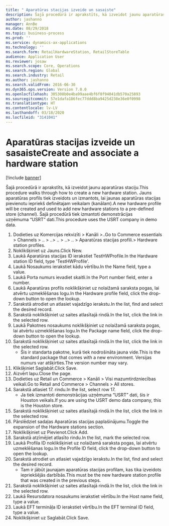 ```yaml
---
title: " Aparatūras stacijas izveide un sasaiste"
description: Šajā procedūrā ir aprakstīts, kā izveidot jaunu aparatūras staciju.
author: jashanno
manager: AnnBe
ms.date: 08/29/2018
ms.topic: business-process
ms.prod: ''
ms.service: dynamics-ax-applications
ms.technology: ''
ms.search.form: RetailHardwareStation, RetailStoreTable
audience: Application User
ms.reviewer: josaw
ms.search.scope: Core, Operations
ms.search.region: Global
ms.search.industry: Retail
ms.author: jashanno
ms.search.validFrom: 2016-06-30
ms.dyn365.ops.version: Version 7.0.0
ms.openlocfilehash: 305308b0e4ba99aae4bf6f8f94041db570a25893
ms.sourcegitcommit: 57e1dafa186fec77ddd8ba9425d238e36e0f0998
ms.translationtype: HT
ms.contentlocale: lv-LV
ms.lasthandoff: 03/18/2020
ms.locfileid: "3141041"
---
```

# <a name="create-and-associate-a-hardware-station"></a><span data-ttu-id="af010-103"> Aparatūras stacijas izveide un sasaiste</span><span class="sxs-lookup"><span data-stu-id="af010-103">Create and associate a hardware station</span></span>

[!include [banner](../includes/banner.md)]

<span data-ttu-id="af010-104">Šajā procedūrā ir aprakstīts, kā izveidot jaunu aparatūras staciju.</span><span class="sxs-lookup"><span data-stu-id="af010-104">This procedure walks through how to create a new hardware station.</span></span> <span data-ttu-id="af010-105">Jauns aparatūras profils tiek izveidots un izmantots, lai jaunas aparatūras stacijas pievienotu iepriekš definētajam veikalam (kanālam).</span><span class="sxs-lookup"><span data-stu-id="af010-105">A new hardware profile will be created and used to add new hardware stations to a pre-defined store (channel).</span></span> <span data-ttu-id="af010-106">Šajā procedūrā tiek izmantoti demonstrācijas uzņēmuma “USRT” dati.</span><span class="sxs-lookup"><span data-stu-id="af010-106">This procedure uses the USRT company in demo data.</span></span>

1. <span data-ttu-id="af010-107">Dodieties uz Komercijas rekvizīti > Kanāli >..</span><span class="sxs-lookup"><span data-stu-id="af010-107">Go to Commerce essentials > Channels > ..</span></span> <span data-ttu-id="af010-108">> ..</span><span class="sxs-lookup"><span data-stu-id="af010-108">> ..</span></span> <span data-ttu-id="af010-109">> ..</span><span class="sxs-lookup"><span data-stu-id="af010-109">> ..</span></span> <span data-ttu-id="af010-110">> Aparatūras stacijas profili.</span><span class="sxs-lookup"><span data-stu-id="af010-110">> Hardware station profiles.</span></span>
2. <span data-ttu-id="af010-111">Noklikšķiniet uz Jauns.</span><span class="sxs-lookup"><span data-stu-id="af010-111">Click New.</span></span>
3. <span data-ttu-id="af010-112">Laukā Aparatūras stacijas ID ierakstiet TestHWProfile.</span><span class="sxs-lookup"><span data-stu-id="af010-112">In the Hardware station ID field, type 'TestHWProfile'.</span></span>
4. <span data-ttu-id="af010-113">Laukā Nosaukums ierakstiet kādu vērtību.</span><span class="sxs-lookup"><span data-stu-id="af010-113">In the Name field, type a value.</span></span>
5. <span data-ttu-id="af010-114">Laukā Porta numurs ievadiet skaitli.</span><span class="sxs-lookup"><span data-stu-id="af010-114">In the Port number field, enter a number.</span></span>
6. <span data-ttu-id="af010-115">Laukā Aparatūras profils noklikšķiniet uz nolaižamā saraksta pogas, lai atvērtu uzmeklēšanas logu.</span><span class="sxs-lookup"><span data-stu-id="af010-115">In the Hardware profile field, click the drop-down button to open the lookup.</span></span>
7. <span data-ttu-id="af010-116">Sarakstā atrodiet un atlasiet vajadzīgo ierakstu.</span><span class="sxs-lookup"><span data-stu-id="af010-116">In the list, find and select the desired record.</span></span>
8. <span data-ttu-id="af010-117">Sarakstā noklikšķiniet uz saites atlasītajā rindā.</span><span class="sxs-lookup"><span data-stu-id="af010-117">In the list, click the link in the selected row.</span></span>
9. <span data-ttu-id="af010-118">Laukā Pakotnes nosaukums noklikšķiniet uz nolaižamā saraksta pogas, lai atvērtu uzmeklēšanas logu.</span><span class="sxs-lookup"><span data-stu-id="af010-118">In the Package name field, click the drop-down button to open the lookup.</span></span>
10. <span data-ttu-id="af010-119">Sarakstā noklikšķiniet uz saites atlasītajā rindā.</span><span class="sxs-lookup"><span data-stu-id="af010-119">In the list, click the link in the selected row.</span></span>
    * <span data-ttu-id="af010-120">Šis ir standarta pakotne, kurā tiek nodrošināta jauna vide.</span><span class="sxs-lookup"><span data-stu-id="af010-120">This is the standard package that comes with a new environment.</span></span> <span data-ttu-id="af010-121">Versijas numurs var atšķirties.</span><span class="sxs-lookup"><span data-stu-id="af010-121">The version number may vary.</span></span>  
11. <span data-ttu-id="af010-122">Klikšķiniet Saglabāt.</span><span class="sxs-lookup"><span data-stu-id="af010-122">Click Save.</span></span>
12. <span data-ttu-id="af010-123">Aizvērt lapu.</span><span class="sxs-lookup"><span data-stu-id="af010-123">Close the page.</span></span>
13. <span data-ttu-id="af010-124">Dodieties uz Retail un Commerce > Kanāli > Visi mazumtirdzniecības veikali.</span><span class="sxs-lookup"><span data-stu-id="af010-124">Go to Retail and Commerce > Channels > All stores.</span></span>
14. <span data-ttu-id="af010-125">Sarakstā atlasiet 17. rindu.</span><span class="sxs-lookup"><span data-stu-id="af010-125">In the list, select row 17.</span></span>
    * <span data-ttu-id="af010-126">Ja tiek izmantoti demonstrācijas uzņēmuma “USRT” dati, šis ir Houston veikals.</span><span class="sxs-lookup"><span data-stu-id="af010-126">If you are using the USRT demo data company, this is the Houston store.</span></span>  
15. <span data-ttu-id="af010-127">Sarakstā noklikšķiniet uz saites atlasītajā rindā.</span><span class="sxs-lookup"><span data-stu-id="af010-127">In the list, click the link in the selected row.</span></span>
16. <span data-ttu-id="af010-128">Pārslēdziet sadaļas Aparatūras stacijas paplašinājumu.</span><span class="sxs-lookup"><span data-stu-id="af010-128">Toggle the expansion of the Hardware stations section.</span></span>
17. <span data-ttu-id="af010-129">Noklikšķiniet uz Pievienot.</span><span class="sxs-lookup"><span data-stu-id="af010-129">Click Add.</span></span>
18. <span data-ttu-id="af010-130">Sarakstā atzīmējiet atlasīto rindu.</span><span class="sxs-lookup"><span data-stu-id="af010-130">In the list, mark the selected row.</span></span>
19. <span data-ttu-id="af010-131">Laukā Profila ID noklikšķiniet uz nolaižamā saraksta pogas, lai atvērtu uzmeklēšanas logu.</span><span class="sxs-lookup"><span data-stu-id="af010-131">In the Profile ID field, click the drop-down button to open the lookup.</span></span>
20. <span data-ttu-id="af010-132">Sarakstā atrodiet un atlasiet vajadzīgo ierakstu.</span><span class="sxs-lookup"><span data-stu-id="af010-132">In the list, find and select the desired record.</span></span>
    * <span data-ttu-id="af010-133">Tam ir jābūt jaunajam aparatūras stacijas profilam, kas tika izveidots iepriekšējās darbībās.</span><span class="sxs-lookup"><span data-stu-id="af010-133">This must be the new hardware station profile that was created in the previous steps.</span></span>  
21. <span data-ttu-id="af010-134">Sarakstā noklikšķiniet uz saites atlasītajā rindā.</span><span class="sxs-lookup"><span data-stu-id="af010-134">In the list, click the link in the selected row.</span></span>
22. <span data-ttu-id="af010-135">Laukā Resursdatora nosaukums ierakstiet vērtību.</span><span class="sxs-lookup"><span data-stu-id="af010-135">In the Host name field, type a value.</span></span>
23. <span data-ttu-id="af010-136">Laukā EFT termināļa ID ierakstiet vērtību.</span><span class="sxs-lookup"><span data-stu-id="af010-136">In the EFT terminal ID field, type a value.</span></span>
24. <span data-ttu-id="af010-137">Noklikšķiniet uz Saglabāt.</span><span class="sxs-lookup"><span data-stu-id="af010-137">Click Save.</span></span>

